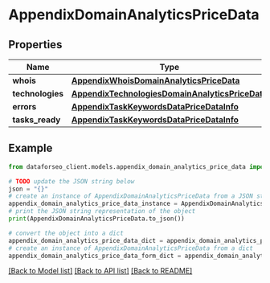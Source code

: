 # AppendixDomainAnalyticsPriceData


## Properties

Name | Type | Description | Notes
------------ | ------------- | ------------- | -------------
**whois** | [**AppendixWhoisDomainAnalyticsPriceData**](AppendixWhoisDomainAnalyticsPriceData.md) |  | [optional] 
**technologies** | [**AppendixTechnologiesDomainAnalyticsPriceData**](AppendixTechnologiesDomainAnalyticsPriceData.md) |  | [optional] 
**errors** | [**AppendixTaskKeywordsDataPriceDataInfo**](AppendixTaskKeywordsDataPriceDataInfo.md) |  | [optional] 
**tasks_ready** | [**AppendixTaskKeywordsDataPriceDataInfo**](AppendixTaskKeywordsDataPriceDataInfo.md) |  | [optional] 

## Example

```python
from dataforseo_client.models.appendix_domain_analytics_price_data import AppendixDomainAnalyticsPriceData

# TODO update the JSON string below
json = "{}"
# create an instance of AppendixDomainAnalyticsPriceData from a JSON string
appendix_domain_analytics_price_data_instance = AppendixDomainAnalyticsPriceData.from_json(json)
# print the JSON string representation of the object
print(AppendixDomainAnalyticsPriceData.to_json())

# convert the object into a dict
appendix_domain_analytics_price_data_dict = appendix_domain_analytics_price_data_instance.to_dict()
# create an instance of AppendixDomainAnalyticsPriceData from a dict
appendix_domain_analytics_price_data_form_dict = appendix_domain_analytics_price_data.from_dict(appendix_domain_analytics_price_data_dict)
```
[[Back to Model list]](../README.md#documentation-for-models) [[Back to API list]](../README.md#documentation-for-api-endpoints) [[Back to README]](../README.md)


